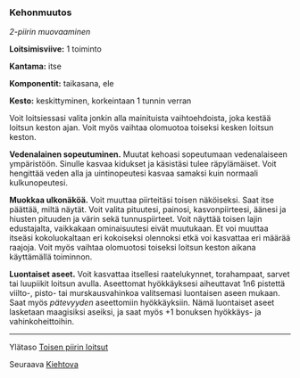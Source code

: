 ### Kehonmuutos

*2-piirin muovaaminen*

**Loitsimisviive:** 1 toiminto

**Kantama:** itse

**Komponentit:** taikasana, ele

**Kesto:** keskittyminen, korkeintaan 1 tunnin verran

Voit loitsiessasi valita jonkin alla mainituista vaihtoehdoista, joka kestää loitsun keston ajan. Voit myös vaihtaa olomuotoa toiseksi kesken loitsun keston.

**Vedenalainen sopeutuminen.** Muutat kehoasi sopeutumaan vedenalaiseen ympäristöön. Sinulle kasvaa kidukset ja käsistäsi tulee räpylämäiset. Voit hengittää veden alla ja uintinopeutesi kasvaa samaksi kuin normaali kulkunopeutesi.

**Muokkaa ulkonäköä.** Voit muuttaa piirteitäsi toisen näköiseksi. Saat itse päättää, miltä näytät. Voit valita pituutesi, painosi, kasvonpiirteesi, äänesi ja hiusten pituuden ja värin sekä tunnuspiirteet. Voit näyttää toisen lajin edustajalta, vaikkakaan ominaisuutesi eivät muutukaan. Et voi muuttaa itseäsi kokoluokaltaan eri kokoiseksi olennoksi etkä voi kasvattaa eri määrää raajoja. Voit myös vaihtaa olomuotosi toiseksi loitsun keston aikana käyttämällä toiminnon.

**Luontaiset aseet.** Voit kasvattaa itsellesi raatelukynnet, torahampaat, sarvet tai luupiikit loitsun avulla. Aseettomat hyökkäyksesi aiheuttavat 1n6 pistettä viilto-, pisto- tai murskausvahinkoa valitsemasi luontaisen aseen mukaan. Saat myös *pätevyyden* aseettomiin hyökkäyksiin. Nämä luontaiset aseet lasketaan maagisiksi aseiksi, ja saat myös +1 bonuksen hyökkäys- ja vahinkoheittoihin.

----

Ylätaso [Toisen piirin loitsut](2_piirin_loitsut.md)

Seuraava [Kiehtova](Kiehtova.md)
